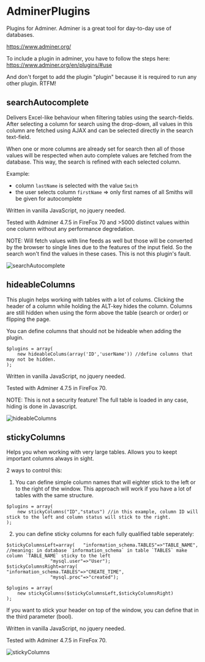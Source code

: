 # AdminerPlugins

Plugins for Adminer. Adminer is a great tool for day-to-day use of databases. 

https://www.adminer.org/

To include a plugin in adminer, you have to follow the steps here:
https://www.adminer.org/en/plugins/#use

And don't forget to add the plugin "plugin" because it is required to run any other plugin. RTFM!

## searchAutocomplete

Delivers Excel-like behaviour when filtering tables using the search-fields. 
After selecting a column for search using the drop-down, all values in this column are fetched using AJAX and can be selected directly in the search text-field.

When one or more columns are already set for search then all of those values will be respected when auto complete values are fetched from the database. This way, the search is refined with each selected column. 

Example: 
 - column `lastName` is selected with the value `Smith`
 - the user selects column `firstName`
 => only first names of all Smiths will be given for autocomplete 

Written in vanilla JavaScript, no jquery needed.

Tested with Adminer 4.7.5 in FireFox 70 and >5000 distinct values within one column without any performance degredation.

NOTE: Will fetch values with line feeds as well but those will be converted by the browser to single lines due to the features of the input field. So the search won't find the values in these cases. This is not this plugin's fault. 

![searchAutocomplete](https://user-images.githubusercontent.com/7764931/69607874-825a9e80-1026-11ea-9e82-1e0cfa347c42.gif)

## hideableColumns

This plugin helps working with tables with a lot of colums. Clicking the header of a column while holding the ALT-key hides the column. Columns are still hidden when using the form above the table (search or order) or flipping the page. 

You can define columns that should not be hideable when adding the plugin.
```
$plugins = array(
	new hideableColums(array('ID','userName')) //define columns that may not be hidden. 
);
```

Written in vanilla JavaScript, no jquery needed.

Tested with Adminer 4.7.5 in FireFox 70.

NOTE: This is not a security feature! The full table is loaded in any case, hiding is done in Javascript. 

![hideableColumns](https://user-images.githubusercontent.com/7764931/69607873-825a9e80-1026-11ea-9d36-39d2566c4a22.gif)

## stickyColumns

Helps you when working with very large tables. Allows you to keept important columns always in sight. 


2 ways to control this: 
1. You can define simple column names that will eighter stick to the left or to the right of the window. This approach will work if you have a lot of tables with the same structure. 

```
$plugins = array(
	new stickyColumns("ID","status") //in this example, column ID will stick to the left and column status will stick to the right. 
);
```

2. you can define sticky columns for each fully qualified table seperately:

```
$stickyColumnsLeft=array(	"information_schema.TABLES"=>"TABLE_NAME", //meaning: in database `information_schema` in table `TABLES` make column `TABLE_NAME` sticky to the left
				"mysql.user"=>"User");
$stickyColumnsRight=array(	"information_schema.TABLES"=>"CREATE_TIME",
				"mysql.proc"=>"created");	

$plugins = array(
	new stickyColumns($stickyColumnsLeft,$stickyColumnsRight) 
);
```

If you want to stick your header on top of the window, you can define that in the third parameter (bool).

Written in vanilla JavaScript, no jquery needed.

Tested with Adminer 4.7.5 in FireFox 70.

![stickyColumns](https://user-images.githubusercontent.com/7764931/69730775-f8dfc500-1128-11ea-8255-06da4a5d4a32.gif)


